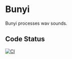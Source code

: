 # Bunyi

Bunyi processes wav sounds.

## Code Status

[![CI](https://github.com/asyzruffz/bunyi/actions/workflows/main.yml/badge.svg)](https://github.com/asyzruffz/bunyi/actions/workflows/main.yml)
